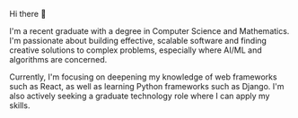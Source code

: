 Hi there 👋

I'm a recent graduate with a degree in Computer Science and Mathematics. I'm passionate about building effective, scalable software and finding creative solutions to complex problems, especially where AI/ML and algorithms are concerned.

Currently, I'm focusing on deepening my knowledge of web frameworks such as React, as well as learning Python frameworks such as Django. I'm also actively seeking a graduate technology role where I can apply my skills.
